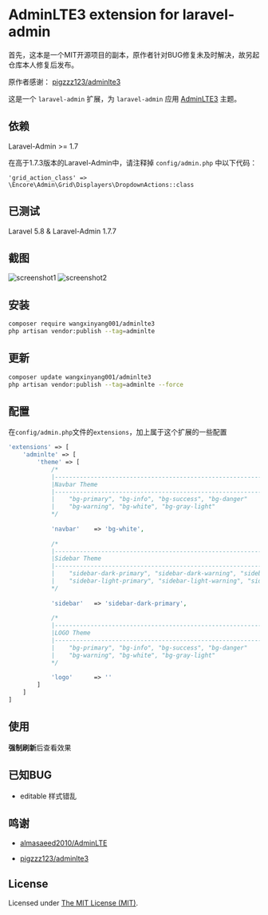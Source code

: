 # AdminLTE3 extension for laravel-admin

首先，这本是一个MIT开源项目的副本，原作者针对BUG修复未及时解决，故另起仓库本人修复后发布。

原作者感谢： [pigzzz123/adminlte3](https://github.com/pigzzz123/adminlte3)

这是一个 `laravel-admin` 扩展，为 `laravel-admin` 应用 [AdminLTE3](https://github.com/almasaeed2010/AdminLTE/tree/v3.0.0-alpha.2) 主题。

## 依赖

Laravel-Admin >= 1.7

在高于1.7.3版本的Laravel-Admin中，请注释掉 `config/admin.php` 中以下代码：

`'grid_action_class' => \Encore\Admin\Grid\Displayers\DropdownActions::class`

## 已测试

Laravel 5.8 & Laravel-Admin 1.7.7

## 截图

![screenshot1](https://user-images.githubusercontent.com/24596908/52550386-e4894080-2e12-11e9-8342-150195621925.png)
![screenshot2](https://user-images.githubusercontent.com/24596908/52550528-6e390e00-2e13-11e9-889f-86173aa74c9a.png)

## 安装

```bash
composer require wangxinyang001/adminlte3
php artisan vendor:publish --tag=adminlte
```

## 更新

```bash
composer update wangxinyang001/adminlte3
php artisan vendor:publish --tag=adminlte --force
```

## 配置

在`config/admin.php`文件的`extensions`，加上属于这个扩展的一些配置

```php
'extensions' => [
    'adminlte' => [
        'theme' => [
            /*
            |--------------------------------------------------------------------------
            |Navbar Theme
            |--------------------------------------------------------------------------
            |    "bg-primary", "bg-info", "bg-success", "bg-danger"
            |    "bg-warning", "bg-white", "bg-gray-light"
            */
            
            'navbar'    => 'bg-white',
            
            /*
            |--------------------------------------------------------------------------
            |Sidebar Theme
            |--------------------------------------------------------------------------
            |    "sidebar-dark-primary", "sidebar-dark-warning", "sidebar-dark-info", "sidebar-dark-danger", "sidebar-dark-success"
            |    "sidebar-light-primary", "sidebar-light-warning", "sidebar-light-info", "sidebar-light-danger", "sidebar-light-success"
            */
            
            'sidebar'   => 'sidebar-dark-primary',
            
            /*
            |--------------------------------------------------------------------------
            |LOGO Theme
            |--------------------------------------------------------------------------
            |    "bg-primary", "bg-info", "bg-success", "bg-danger"
            |    "bg-warning", "bg-white", "bg-gray-light"
            */
            
            'logo'      => ''
        ]
    ]
]
```

## 使用

**强制刷新**后查看效果

## 已知BUG
- editable 样式错乱

## 鸣谢

* [almasaeed2010/AdminLTE](https://github.com/almasaeed2010/AdminLTE)

* [pigzzz123/adminlte3](https://github.com/pigzzz123/adminlte3)

License
------------
Licensed under [The MIT License (MIT)](LICENSE).

